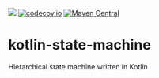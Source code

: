 <a href='https://github.com/yuriykulikov/kotlin-state-machine/actions?query=workflow%3A%22CI%22'><img src='https://github.com/yuriykulikov/kotlin-state-machine/workflows/CI/badge.svg'></a>
[![codecov.io](http://codecov.io/github/yuriykulikov/kotlin-state-machine/coverage.svg?branch=main)](http://codecov.io/github/yuriykulikov/kotlin-state-machine?branch=main)
[![Maven Central](https://maven-badges.herokuapp.com/maven-central/io.github.yuriykulikov/kotlin-state-machine/badge.svg)](https://maven-badges.herokuapp.com/maven-central/io.github.yuriykulikov/kotlin-state-machine)

# kotlin-state-machine
Hierarchical state machine written in Kotlin
